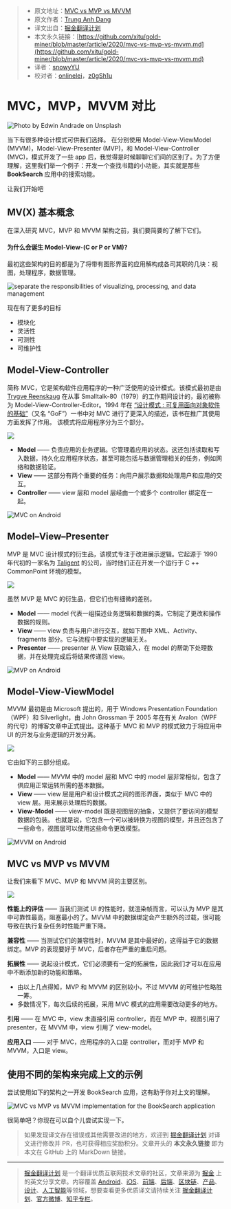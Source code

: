 > * 原文地址：[MVC vs MVP vs MVVM](https://levelup.gitconnected.com/mvc-vs-mvp-vs-mvvm-35e0d4b933b4)
> * 原文作者：[Trung Anh Dang](https://medium.com/@dangtrunganh)
> * 译文出自：[掘金翻译计划](https://github.com/xitu/gold-miner)
> * 本文永久链接：[https://github.com/xitu/gold-miner/blob/master/article/2020/mvc-vs-mvp-vs-mvvm.md](https://github.com/xitu/gold-miner/blob/master/article/2020/mvc-vs-mvp-vs-mvvm.md)
> * 译者：[snowyYU](https://github.com/snowyYU)
> * 校对者：[onlinelei](https://github.com/onlinelei)，[z0gSh1u](https://github.com/z0gSh1u)

# MVC，MVP，MVVM 对比 

![Photo by [Edwin Andrade](https://unsplash.com/@theunsteady5?utm_source=medium&utm_medium=referral) on [Unsplash](https://unsplash.com?utm_source=medium&utm_medium=referral)](https://cdn-images-1.medium.com/max/10098/0*zrwD7OZp_Lz0Trzm)

当下有很多种设计模式可供我们选择。 在分别使用 Model-View-ViewModel (MVVM)，Model-View-Presenter (MVP)，和 Model-View-Controller (MVC)，模式开发了一些 app 后，我觉得是时候聊聊它们间的区别了。为了方便理解，这里我们举一个例子：开发一个查找书籍的小功能，其实就是那些 **BookSearch** 应用中的搜索功能。

让我们开始吧

## MV(X) 基本概念

在深入研究 MVC，MVP 和 MVVM 架构之前，我们要简要的了解下它们。

#### 为什么会诞生 Model-View-(C or P or VM)?

最初这些架构的目的都是为了将带有图形界面的应用解构成各司其职的几块：视图，处理程序，数据管理。

![separate the responsibilities of visualizing, processing, and data management](https://cdn-images-1.medium.com/max/2730/1*EyHs4py3rl8WsAKhno-oSw.png)

现在有了更多的目标

* 模块化
* 灵活性
* 可测性
* 可维护性

## Model-View-Controller

简称 MVC，它是架构软件应用程序的一种广泛使用的设计模式。该模式最初是由 [Trygve Reenskaug](https://en.wikipedia.org/wiki/Trygve_Reenskaug) 在从事 Smalltalk-80（1979）的工作期间设计的，最初被称为 Model-View-Controller-Editor。1994 年在 [“设计模式 : 可复用面向对象软件的基础”](https://www.amazon.co.uk/Design-patterns-elements-reusable-object-oriented/dp/0201633612)（又名 “GoF”）一书中对 MVC 进行了更深入的描述，该书在推广其使用方面发挥了作用。 该模式将应用程序分为三个部分。

![](https://cdn-images-1.medium.com/max/2730/1*C6X8ZQf3grq0ifscFvMugw.png)

* **Model** —— 负责应用的业务逻辑。它管理着应用的状态。这还包括读取和写入数据，持久化应用程序状态，甚至可能包括与数据管理相关的任务，例如网络和数据验证。
* **View** —— 这部分有两个重要的任务：向用户展示数据和处理用户和应用的交互。
* **Controller** —— view 层和 model 层经由一个或多个 controller 绑定在一起。

![MVC on Android](https://cdn-images-1.medium.com/max/2730/1*KuqHoiiiIAU9olKqlkFujA.png)

## Model–View–Presenter

MVP 是 MVC 设计模式的衍生品，该模式专注于改进展示逻辑。它起源于 1990 年代初的一家名为 [Taligent](https://en.wikipedia.org/wiki/Taligent) 的公司，当时他们正在开发一个运行于 C ++ CommonPoint 环境的模型。

![](https://cdn-images-1.medium.com/max/2730/1*ru_qYzPdhTnOoFGOcU6qOA.png)

虽然 MVP 是 MVC 的衍生品，但它们也有细微的差别。

* **Model** —— model 代表一组描述业务逻辑和数据的类。它制定了更改和操作数据的规则。
* **View** —— view 负责与用户进行交互，就如下图中 XML、Activity、fragments 部分。它与流程中要实现的逻辑无关。
* **Presenter** —— presenter 从 View 获取输入，在 model 的帮助下处理数据，并在处理完成后将结果传递回 view。

![MVP on Android](https://cdn-images-1.medium.com/max/2730/1*naMJ_Kfe8sLShjoBwDfjzg.png)

## Model-View-ViewModel

MVVM 最初是由 Microsoft 提出的，用于 Windows Presentation Foundation（WPF）和 Silverlight，由 John Grossman 于 2005 年在有关 Avalon（WPF 的代号）的博客文章中正式提出。这种基于 MVC 和 MVP 的模式致力于将应用中 UI 的开发与业务逻辑的开发分离。

![](https://cdn-images-1.medium.com/max/2730/1*j6dM1iDMAn3d94g4tvuLFg.png)

它由如下的三部分组成。

* **Model** —— MVVM 中的 model 层和 MVC 中的 model 层非常相似，包含了供应用正常运转所需的基本数据。
* **View** —— view 层是用户和设计模式之间的图形界面，类似于 MVC 中的 view 层。用来展示处理后的数据。
* **View-Model** —— view-model 既是视图层的抽象，又提供了要访问的模型数据的包装。 也就是说，它包含一个可以被转换为视图的模型，并且还包含了一些命令，视图层可以使用这些命令更改模型。

![MVVM on Android](https://cdn-images-1.medium.com/max/2730/1*XRtDb_FlcGjwvXjLqra94w.png)

## MVC vs MVP vs MVVM

让我们来看下 MVC、MVP 和 MVVM 间的主要区别。

![](https://cdn-images-1.medium.com/max/2730/1*sIwF6PKHDQl59SdKOYbsPA.jpeg)

**性能上的评估** —— 当我们测试 UI 的性能时，就渲染帧而言，可以认为 MVP 是其中可靠性最高，阻塞最小的了。MVVM 中的数据绑定会产生额外的过载，很可能导致在执行复杂任务时性能严重下降。

**兼容性** —— 当测试它们的兼容性时，MVVM 是其中最好的，这得益于它的数据绑定。MVP 的表现要好于 MVC，后者存在严重的重启问题。

**拓展性** —— 说起设计模式，它们必须要有一定的拓展性，因此我们才可以在应用中不断添加新的功能和策略。

* 由以上几点得知，MVP 和 MVVM 的区别较小，不过 MVVM 的可维护性略胜一筹。
* 多数情况下，每次后续的拓展，采用 MVC 模式的应用需要改动更多的地方。

**引用** —— 在 MVC 中，view 未直接引用 controller，而在 MVP 中，视图引用了 presenter，在 MVVM 中，view 引用了 view-model。

**应用入口** —— 对于 MVC，应用程序的入口是 controller，而对于 MVP 和 MVVM，入口是 view。

## 使用不同的架构来完成上文的示例

尝试使用如下的架构之一开发 BookSearch 应用，这有助于你对上文的理解。

![MVC vs MVP vs MVVM implementation for the BookSearch application](https://cdn-images-1.medium.com/max/2730/1*if_3uYnoFmxfWXkKYpDNqw.png)

很简单吧？你现在可以自个儿尝试实现一下。

> 如果发现译文存在错误或其他需要改进的地方，欢迎到 [掘金翻译计划](https://github.com/xitu/gold-miner) 对译文进行修改并 PR，也可获得相应奖励积分。文章开头的 **本文永久链接** 即为本文在 GitHub 上的 MarkDown 链接。

---

> [掘金翻译计划](https://github.com/xitu/gold-miner) 是一个翻译优质互联网技术文章的社区，文章来源为 [掘金](https://juejin.im) 上的英文分享文章。内容覆盖 [Android](https://github.com/xitu/gold-miner#android)、[iOS](https://github.com/xitu/gold-miner#ios)、[前端](https://github.com/xitu/gold-miner#前端)、[后端](https://github.com/xitu/gold-miner#后端)、[区块链](https://github.com/xitu/gold-miner#区块链)、[产品](https://github.com/xitu/gold-miner#产品)、[设计](https://github.com/xitu/gold-miner#设计)、[人工智能](https://github.com/xitu/gold-miner#人工智能)等领域，想要查看更多优质译文请持续关注 [掘金翻译计划](https://github.com/xitu/gold-miner)、[官方微博](http://weibo.com/juejinfanyi)、[知乎专栏](https://zhuanlan.zhihu.com/juejinfanyi)。
